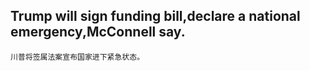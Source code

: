 ## Trump will sign funding bill,declare a national emergency,McConnell say.
~~~
川普将签属法案宣布国家进下紧急状态。
~~~

